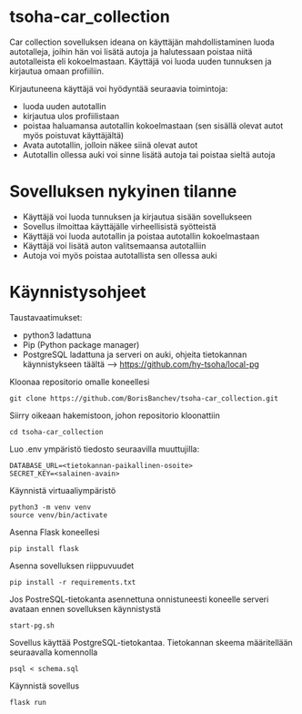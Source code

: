 # tsoha-car_collection

Car collection sovelluksen ideana on käyttäjän mahdollistaminen luoda autotalleja, joihin hän voi lisätä autoja ja halutessaan poistaa niitä autotalleista eli kokoelmastaan.
Käyttäjä voi luoda uuden tunnuksen ja kirjautua omaan profiiliin.

Kirjautuneena käyttäjä voi hyödyntää seuraavia toimintoja:

- luoda uuden autotallin
- kirjautua ulos profiilistaan
- poistaa haluamansa autotallin kokoelmastaan (sen sisällä olevat autot myös poistuvat käyttäjältä)
- Avata autotallin, jolloin näkee siinä olevat autot
- Autotallin ollessa auki voi sinne lisätä autoja tai poistaa sieltä autoja

# Sovelluksen nykyinen tilanne
- Käyttäjä voi luoda tunnuksen ja kirjautua sisään sovellukseen
- Sovellus ilmoittaa käyttäjälle virheellisistä syötteistä
- Käyttäjä voi luoda autotallin ja poistaa autotallin kokoelmastaan
- Käyttäjä voi lisätä auton valitsemaansa autotalliin
- Autoja voi myös poistaa autotallista sen ollessa auki

# Käynnistysohjeet
Taustavaatimukset:
- python3 ladattuna
- Pip (Python package manager)
- PostgreSQL ladattuna ja serveri on auki, ohjeita tietokannan käynnistykseen täältä -->  https://github.com/hy-tsoha/local-pg


Kloonaa repositorio omalle koneellesi

`git clone https://github.com/BorisBanchev/tsoha-car_collection.git`

Siirry oikeaan hakemistoon, johon repositorio kloonattiin

`cd tsoha-car_collection`

Luo .env ympäristö tiedosto seuraavilla muuttujilla:

`DATABASE_URL=<tietokannan-paikallinen-osoite>`  
`SECRET_KEY=<salainen-avain>`  

Käynnistä virtuaaliympäristö

`python3 -m venv venv`  
`source venv/bin/activate`

Asenna Flask koneellesi

`pip install flask`

Asenna sovelluksen riippuvuudet

`pip install -r requirements.txt`

Jos PostreSQL-tietokanta asennettuna onnistuneesti koneelle serveri avataan ennen sovelluksen käynnistystä

`start-pg.sh` 

Sovellus käyttää PostgreSQL-tietokantaa. Tietokannan skeema määritellään seuraavalla komennolla

`psql < schema.sql`  

Käynnistä sovellus

`flask run`  
